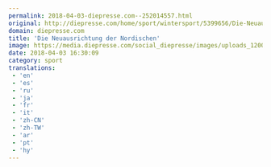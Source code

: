 ```yaml
---
permalink: 2018-04-03-diepresse.com--252014557.html
original: http://diepresse.com/home/sport/wintersport/5399656/Die-Neuausrichtung-der-Nordischen?from=rss
domain: diepresse.com
title: 'Die Neuausrichtung der Nordischen'
image: https://media.diepresse.com/social_diepresse/images/uploads_1200/4/6/8/5399656/BA087361-15EE-439B-9393-F5B2AA3B4121_v0_l.jpg
date: 2018-04-03 16:30:09
category: sport
translations: 
 - 'en'
 - 'es'
 - 'ru'
 - 'ja'
 - 'fr'
 - 'it'
 - 'zh-CN'
 - 'zh-TW'
 - 'ar'
 - 'pt'
 - 'hy'
---
```


